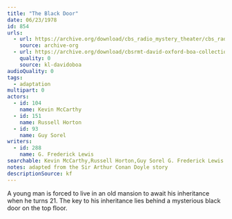 ```yaml
---
title: "The Black Door"
date: 06/23/1978
id: 854
urls: 
  - url: https://archive.org/download/cbs_radio_mystery_theater/cbs_radio_mystery_theater-0851-0900.zip/cbs_radio_mystery_theater-0851-0900%2Fcbsrmt_0854_the_black_door.mp3
    source: archive-org
  - url: https://archive.org/download/cbsrmt-david-oxford-boa-collection/CBSRMT-780623-0854-The-Black-Door-(128-48)_WBBM-JE-{BoA}.mp3
    quality: 0
    source: kl-davidoboa
audioQuality: 0
tags: 
  - adaptation
multipart: 0
actors:  
  - id: 104
    name: Kevin McCarthy  
  - id: 151
    name: Russell Horton  
  - id: 93
    name: Guy Sorel
writers:  
  - id: 288
    name: G. Frederick Lewis
searchable: Kevin McCarthy,Russell Horton,Guy Sorel G. Frederick Lewis
notes: adapted from the Sir Arthur Conan Doyle story
descriptionSource: kf
---
```

A young man is forced to live in an old mansion to await his inheritance when he turns 21. The key to his inheritance lies behind a mysterious black door on the top floor.